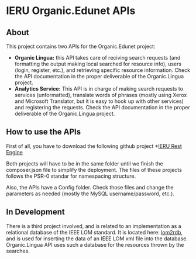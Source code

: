 IERU Organic.Edunet APIs
================

About
-----
This project contains two APIs for the Organic.Edunet project:
* **Organic Lingua:** this API takes care of reciving search requests (and formatting the output making local searched for resource info), users (login, register, etc.), and retrieving specific resource information. Check the API documentation in the proper deliverable of the Organic.Lingua project.
* **Analytics Service:** This API is in charge of making search requests to services (unformatted), translate words of phrases (mostly using Xerox and Microsoft Translator, but it is easy to hook up with other services) and registering the requests. Check the API documentation in the proper deliverable of the Organic.Lingua project.

How to use the APIs
-------------------
First of all, you have to download the following github project
*[IERU Rest Engine](https://github.com/ieru/ieru-rest-engine)

Both projects will have to be in the same folder until we finish the composer.json file to simplify the deployment. The files of these projects follows the PSR-0 standar for namespacing structure.

Also, the APIs have a Config folder. Check those files and change the parameters as needed (mostly the MySQL username/password, etc.).

In Development
--------------
There is a third project involved, and is related to an implementation as a relational database of the IEEE LOM standard. It is located here: [lom2rdb](https://github.com/ieru/lom2rdb), and is used for inserting the data of an IEEE LOM xml file into the database. Organic.Lingua API uses such a database for the resources thrown by the searches.